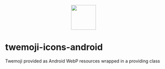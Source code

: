 <p align="center">
  <img src="https://emojipedia-us.s3.dualstack.us-west-1.amazonaws.com/thumbs/240/twitter/282/smiling-face-with-heart-eyes_1f60d.png" height="80"></img>
</p>

# twemoji-icons-android
Twemoji provided as Android WebP resources wrapped in a providing class
